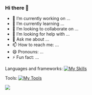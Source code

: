 ### Hi there 👋

- 🔭 I’m currently working on ...
- 🌱 I’m currently learning ...
- 👯 I’m looking to collaborate on ...
- 🤔 I’m looking for help with ...
- 💬 Ask me about ...
- 📫 How to reach me: ...
- 😄 Pronouns: ...
- ⚡ Fun fact: ...

Languages and frameworks:
[![My Skills](https://skillicons.dev/icons?i=js,html,css,bootstrap,sass,js,jquery,tailwind,ts,react)](https://skillicons.dev)

Tools:
[![My Tools](https://skillicons.dev/icons?i=codepen,figma,git,netlify,ps,vscode)](https://skillicons.dev)


![](http://github-profile-summary-cards.vercel.app/api/cards/profile-details?username=woodTHPS&theme=default)
